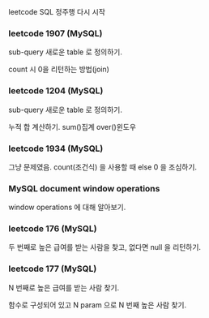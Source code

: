 leetcode SQL 정주행 다시 시작

### leetcode 1907 (MySQL)

sub-query 새로운 table 로 정의하기.

count 시 0을 리턴하는 방법(join)

### leetcode 1204 (MySQL)

sub-query 새로운 table 로 정의하기.

누적 합 계산하기. sum()집계 over()윈도우

### leetcode 1934 (MySQL)

그냥 문제였음. count(조건식) 을 사용할 때 else 0 을 조심하기.

### MySQL document window operations

window operations 에 대해 알아보기.

### leetcode 176 (MySQL)

두 번째로 높은 급여를 받는 사람을 찾고, 없다면 null 을 리턴하기.

### leetcode 177 (MySQL)

N 번째로 높은 급여를 받는 사람 찾기.

함수로 구성되어 있고 N param 으로 N 번째 높은 사람 찾기.